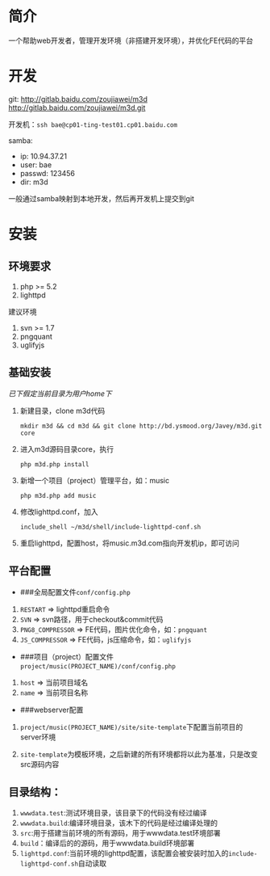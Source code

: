 # 简介

一个帮助web开发者，管理开发环境（非搭建开发环境），并优化FE代码的平台

# 开发

git: http://gitlab.baidu.com/zoujiawei/m3d http://gitlab.baidu.com/zoujiawei/m3d.git

开发机：`ssh bae@cp01-ting-test01.cp01.baidu.com`

samba:
* ip: 10.94.37.21
* user: bae
* passwd: 123456
* dir: m3d

一般通过samba映射到本地开发，然后再开发机上提交到git


# 安装

## 环境要求

1.  php >= 5.2
2.  lighttpd

建议环境

1.  svn >= 1.7
2.  pngquant
3.  uglifyjs


## 基础安装

*已下假定当前目录为用户home下*

1.  新建目录，clone m3d代码

    `mkdir m3d && cd m3d && git clone http://bd.ysmood.org/Javey/m3d.git core`

2.  进入m3d源码目录core，执行

    `php m3d.php install`

3.  新增一个项目（project）管理平台，如：music

    `php m3d.php add music`

4.  修改lighttpd.conf，加入

    `include_shell ~/m3d/shell/include-lighttpd-conf.sh`

5.  重启lighttpd，配置host，将music.m3d.com指向开发机ip，即可访问

## 平台配置

*   ###全局配置文件`conf/config.php`

1.  `RESTART` => lighttpd重启命令
2.  `SVN` => svn路径，用于checkout&commit代码
3.  `PNG8_COMPRESSOR` => FE代码，图片优化命令，如：`pngquant`
4.  `JS_COMPRESSOR` => FE代码，js压缩命令，如：`uglifyjs`

*   ###项目（project）配置文件`project/music(PROJECT_NAME)/conf/config.php`

1.  `host` => 当前项目域名
2.  `name` => 当前项目名称

*   ###webserver配置

1.  `project/music(PROJECT_NAME)/site/site-template`下配置当前项目的server环境

2.  `site-template`为模板环境，之后新建的所有环境都将以此为基准，只是改变src源码内容

## 目录结构：

1.  `wwwdata.test`:测试环境目录，该目录下的代码没有经过编译
2.  `wwwdata.build`:编译环境目录，该木下的代码是经过编译处理的
3.  `src`:用于搭建当前环境的所有源码，用于wwwdata.test环境部署
4.  `build`：编译后的的源码，用于wwwdata.build环境部署
5.  `lighttpd.conf`:当前环境的lighttpd配置，该配置会被安装时加入的`include-lighttpd-conf.sh`自动读取
